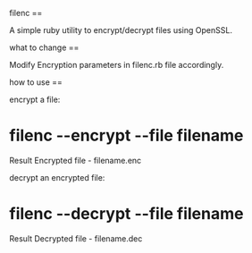 filenc ==


A simple ruby utility to encrypt/decrypt files using OpenSSL.


what to change ==

Modify Encryption parameters in filenc.rb file accordingly.


how to use ==

 encrypt a file:

   # filenc --encrypt --file filename
  
  Result Encrypted file - filename.enc
  
 decrypt an encrypted file:

   # filenc --decrypt --file filename
  
  Result Decrypted file - filename.dec


